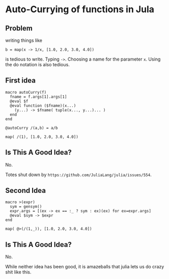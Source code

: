 # Auto-Currying of functions in Jula

## Problem

writing things like

```
b = map(x -> 1/x, [1.0, 2.0, 3.0, 4.0])
```

is tedious to write. Typing `->`. Choosing a name for the parameter `x`. Using the do notation is also tedious. 

## First idea

```
macro autoCurry(f)
  fname = f.args[1].args[1]
  @eval $f
  @eval function ($fname)(x...)
    (y...) -> $fname( tuple(x..., y...)... )
  end
end

@autoCurry /(a,b) = a/b

map( /(1), [1.0, 2.0, 3.0, 4.0])
```

## Is This A Good Idea?

No.

Totes shut down by `https://github.com/JuliaLang/julia/issues/554`.

## Second Idea

```
macro >(expr)
  sym = gensym()
  expr.args = [(ex -> ex == :_ ? sym : ex)(ex) for ex=expr.args]
  @eval $sym -> $expr
end

map( @>(/(1,_)), [1.0, 2.0, 3.0, 4.0])
```

## Is This A Good Idea?

No.

While neither idea has been good, it is amazeballs that julia lets us do crazy shit like this.

